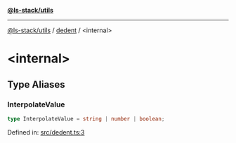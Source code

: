 [**@ls-stack/utils**](../README.md)

***

[@ls-stack/utils](../modules.md) / [dedent](README.md) / \<internal\>

# \<internal\>

## Type Aliases

### InterpolateValue

```ts
type InterpolateValue = string | number | boolean;
```

Defined in: [src/dedent.ts:3](https://github.com/lucasols/utils/blob/main/src/dedent.ts#L3)
